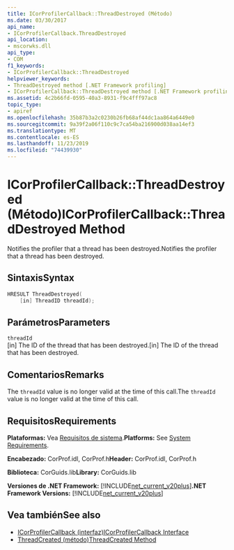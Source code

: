 ```yaml
---
title: ICorProfilerCallback::ThreadDestroyed (Método)
ms.date: 03/30/2017
api_name:
- ICorProfilerCallback.ThreadDestroyed
api_location:
- mscorwks.dll
api_type:
- COM
f1_keywords:
- ICorProfilerCallback::ThreadDestroyed
helpviewer_keywords:
- ThreadDestroyed method [.NET Framework profiling]
- ICorProfilerCallback::ThreadDestroyed method [.NET Framework profiling]
ms.assetid: 4c2b66fd-0595-40a3-8931-f9c4fff97ac8
topic_type:
- apiref
ms.openlocfilehash: 35b87b3a2c0230b26fb68af44dc1aa864a6449e0
ms.sourcegitcommit: 9a39f2a06f110c9c7ca54ba216900d038aa14ef3
ms.translationtype: MT
ms.contentlocale: es-ES
ms.lasthandoff: 11/23/2019
ms.locfileid: "74439930"
---
```

# <a name="icorprofilercallbackthreaddestroyed-method"></a><span data-ttu-id="087a8-102">ICorProfilerCallback::ThreadDestroyed (Método)</span><span class="sxs-lookup"><span data-stu-id="087a8-102">ICorProfilerCallback::ThreadDestroyed Method</span></span>
<span data-ttu-id="087a8-103">Notifies the profiler that a thread has been destroyed.</span><span class="sxs-lookup"><span data-stu-id="087a8-103">Notifies the profiler that a thread has been destroyed.</span></span>  
  
## <a name="syntax"></a><span data-ttu-id="087a8-104">Sintaxis</span><span class="sxs-lookup"><span data-stu-id="087a8-104">Syntax</span></span>  
  
```cpp  
HRESULT ThreadDestroyed(  
    [in] ThreadID threadId);  
```  
  
## <a name="parameters"></a><span data-ttu-id="087a8-105">Parámetros</span><span class="sxs-lookup"><span data-stu-id="087a8-105">Parameters</span></span>  
 `threadId`  
 <span data-ttu-id="087a8-106">[in] The ID of the thread that has been destroyed.</span><span class="sxs-lookup"><span data-stu-id="087a8-106">[in] The ID of the thread that has been destroyed.</span></span>  
  
## <a name="remarks"></a><span data-ttu-id="087a8-107">Comentarios</span><span class="sxs-lookup"><span data-stu-id="087a8-107">Remarks</span></span>  
 <span data-ttu-id="087a8-108">The `threadId` value is no longer valid at the time of this call.</span><span class="sxs-lookup"><span data-stu-id="087a8-108">The `threadId` value is no longer valid at the time of this call.</span></span>  
  
## <a name="requirements"></a><span data-ttu-id="087a8-109">Requisitos</span><span class="sxs-lookup"><span data-stu-id="087a8-109">Requirements</span></span>  
 <span data-ttu-id="087a8-110">**Plataformas:** Vea [Requisitos de sistema](../../../../docs/framework/get-started/system-requirements.md).</span><span class="sxs-lookup"><span data-stu-id="087a8-110">**Platforms:** See [System Requirements](../../../../docs/framework/get-started/system-requirements.md).</span></span>  
  
 <span data-ttu-id="087a8-111">**Encabezado:** CorProf.idl, CorProf.h</span><span class="sxs-lookup"><span data-stu-id="087a8-111">**Header:** CorProf.idl, CorProf.h</span></span>  
  
 <span data-ttu-id="087a8-112">**Biblioteca:** CorGuids.lib</span><span class="sxs-lookup"><span data-stu-id="087a8-112">**Library:** CorGuids.lib</span></span>  
  
 <span data-ttu-id="087a8-113">**Versiones de .NET Framework:** [!INCLUDE[net_current_v20plus](../../../../includes/net-current-v20plus-md.md)]</span><span class="sxs-lookup"><span data-stu-id="087a8-113">**.NET Framework Versions:** [!INCLUDE[net_current_v20plus](../../../../includes/net-current-v20plus-md.md)]</span></span>  
  
## <a name="see-also"></a><span data-ttu-id="087a8-114">Vea también</span><span class="sxs-lookup"><span data-stu-id="087a8-114">See also</span></span>

- [<span data-ttu-id="087a8-115">ICorProfilerCallback (interfaz)</span><span class="sxs-lookup"><span data-stu-id="087a8-115">ICorProfilerCallback Interface</span></span>](../../../../docs/framework/unmanaged-api/profiling/icorprofilercallback-interface.md)
- [<span data-ttu-id="087a8-116">ThreadCreated (método)</span><span class="sxs-lookup"><span data-stu-id="087a8-116">ThreadCreated Method</span></span>](../../../../docs/framework/unmanaged-api/profiling/icorprofilercallback-threadcreated-method.md)
